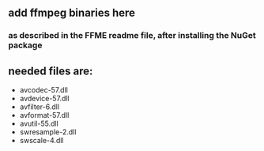 ## add ffmpeg binaries here
### as described in the FFME readme file, after installing the NuGet package

## needed files are:
 - avcodec-57.dll
 - avdevice-57.dll
 - avfilter-6.dll
 - avformat-57.dll
 - avutil-55.dll
 - swresample-2.dll
 - swscale-4.dll